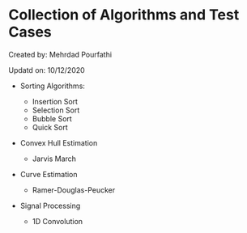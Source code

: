 # Collection of Algorithms and Test Cases

Created by: Mehrdad Pourfathi

Updatd on: 10/12/2020

* Sorting Algorithms:
  * Insertion Sort
  * Selection Sort
  * Bubble Sort
  * Quick Sort
  
* Convex Hull Estimation
  * Jarvis March

* Curve Estimation
  * Ramer-Douglas-Peucker

* Signal Processing
	* 1D Convolution


